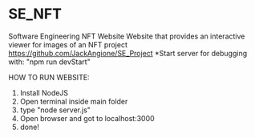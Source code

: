 # SE_NFT
Software Engineering NFT Website
Website that provides an interactive viewer for images of an NFT project
https://github.com/JackAngione/SE_Project
*Start server for debugging with: "npm run devStart"

HOW TO RUN WEBSITE:
1) Install NodeJS
2) Open terminal inside main folder
3) type "node server.js"
4) Open browser and got to localhost:3000
5) done!
